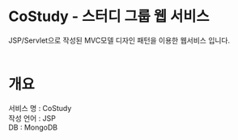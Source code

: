 # CoStudy - 스터디 그룹 웹 서비스
JSP/Servlet으로 작성된 MVC모델 디자인 패턴을 이용한 웹서비스 입니다.
<br />
<br />

# 개요
서비스 명 : CoStudy<br />
작성 언어 : JSP<br />
DB : MongoDB

